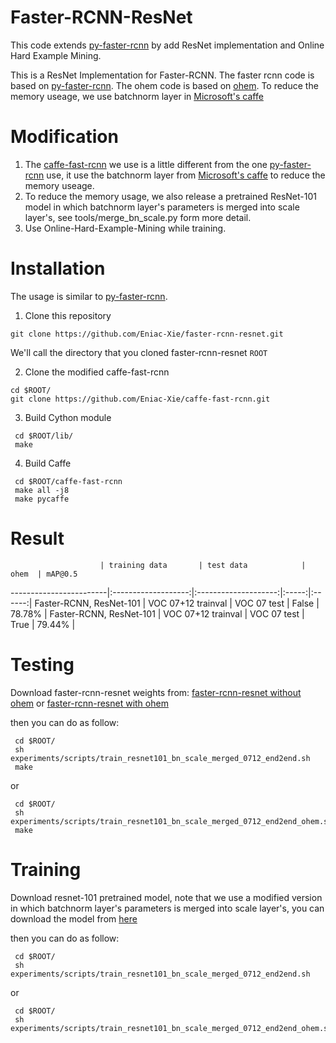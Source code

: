 # Faster-RCNN-ResNet

This code extends [py-faster-rcnn](https://github.com/rbgirshick/py-faster-rcnn) by add ResNet implementation
and Online Hard Example Mining.


This is a ResNet Implementation for Faster-RCNN.
The faster rcnn code is based on [py-faster-rcnn](https://github.com/rbgirshick/py-faster-rcnn).
The ohem code is based on [ohem](https://github.com/abhi2610/ohem).
To reduce the memory useage, we use batchnorm layer in [Microsoft's caffe](https://github.com/Microsoft/caffe)

# Modification
1. The [caffe-fast-rcnn](https://github.com/Eniac-Xie/caffe-fast-rcnn.git) we use is a little different from the one [py-faster-rcnn](https://github.com/rbgirshick/py-faster-rcnn) use,
   it use the batchnorm layer from [Microsoft's caffe](https://github.com/Microsoft/caffe) to reduce the memory useage.
2. To reduce the memory usage, we also release a pretrained ResNet-101 model in which batchnorm layer's parameters is
   merged into scale layer's, see tools/merge_bn_scale.py form more detail.
3. Use Online-Hard-Example-Mining while training.

# Installation
The usage is similar to [py-faster-rcnn](https://github.com/rbgirshick/py-faster-rcnn).

1. Clone this repository
  ```Shell
  git clone https://github.com/Eniac-Xie/faster-rcnn-resnet.git
  ```
  We'll call the directory that you cloned faster-rcnn-resnet `ROOT`

2. Clone the modified caffe-fast-rcnn

  ```Shell
  cd $ROOT/
  git clone https://github.com/Eniac-Xie/caffe-fast-rcnn.git
  ```

3. Build Cython module

  ```Shell
   cd $ROOT/lib/
   make
  ```

4. Build Caffe

  ```Shell
   cd $ROOT/caffe-fast-rcnn
   make all -j8
   make pycaffe
  ```

# Result
                        | training data       | test data            | ohem  | mAP@0.5
------------------------|:-------------------:|:--------------------:|:-----:|:------:|
Faster-RCNN, ResNet-101 | VOC 07+12 trainval  | VOC 07 test           | False | 78.78% |
Faster-RCNN, ResNet-101 | VOC 07+12 trainval  | VOC 07 test           | True  | 79.44%  |

# Testing
Download faster-rcnn-resnet weights from: [faster-rcnn-resnet without ohem](http://pan.baidu.com/s/1kUKXgVH) or [faster-rcnn-resnet with ohem](http://pan.baidu.com/s/1o8CtJwI)

then you can do as follow:

  ```Shell
   cd $ROOT/
   sh experiments/scripts/train_resnet101_bn_scale_merged_0712_end2end.sh
   make
  ```
or

  ```Shell
   cd $ROOT/
   sh experiments/scripts/train_resnet101_bn_scale_merged_0712_end2end_ohem.sh
   make
  ```

# Training
Download resnet-101 pretrained model, note that we use a modified version in which batchnorm layer's parameters is
merged into scale layer's, you can download the model from [here](http://pan.baidu.com/s/1qX7VFjA)

then you can do as follow:
  ```Shell
   cd $ROOT/
   sh experiments/scripts/train_resnet101_bn_scale_merged_0712_end2end.sh
  ```
or
  ```Shell
   cd $ROOT/
   sh experiments/scripts/train_resnet101_bn_scale_merged_0712_end2end_ohem.sh
  ```
